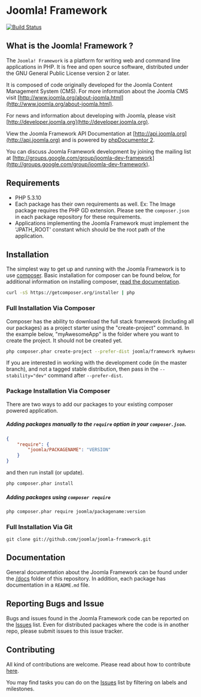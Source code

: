 # Joomla! Framework

[![Build Status](https://travis-ci.org/joomla/joomla-framework.png?branch=master)](https://travis-ci.org/joomla/joomla-framework)


## What is the Joomla! Framework ?

The `Joomla! Framework` is a platform for writing web and command line applications in PHP.  It is free and open source software, distributed under the GNU General Public License version 2 or later.

It is composed of code originally developed for the Joomla Content Management System (CMS). For more information about the Joomla CMS visit [http://www.joomla.org/about-joomla.html](http://www.joomla.org/about-joomla.html).

For news and information about developing with Joomla, please visit [http://developer.joomla.org](http://developer.joomla.org).

View the Joomla Framework API Documentation at [http://api.joomla.org](http://api.joomla.org) and is powered by [phpDocumentor 2](http://www.phpdoc.org).

You can discuss Joomla Framework development by joining the mailing list at [http://groups.google.com/group/joomla-dev-framework](http://groups.google.com/group/joomla-dev-framework).


## Requirements

- PHP 5.3.10
- Each package has their own requirements as well. Ex: The Image package requires the PHP GD extension. Please see the `composer.json` in each package repository for these requirements.
- Applications implementing the Joomla Framework must implement the 'JPATH_ROOT' constant which should be the root path of the application.


## Installation

The simplest way to get up and running with the Joomla Framework is to use [composer](http://getcomposer.org). Basic installation for composer can be found below, for additional information on installing composer, [read the documentation](http://getcomposer.org/doc/00-intro.md#installation-nix).

```sh
curl -sS https://getcomposer.org/installer | php
```

### Full Installation Via Composer

Composer has the ability to download the full stack framework (including all our packages) as a project starter using the "create-project" command. In the example below, "myAwesomeApp" is the folder where you want to create the project. It should not be created yet.

```sh
php composer.phar create-project --prefer-dist joomla/framework myAwesomeApp
```

If you are interested in working with the development code (in the master branch), and not a tagged stable distribution, then pass in the `--stability="dev"` command after `--prefer-dist`.

### Package Installation Via Composer

There are two ways to add our packages to your existing composer powered application.

##### Adding packages manually to the `require` option in your `composer.json`.

```json
{
    "require": {
        "joomla/PACKAGENAME": "VERSION"
    }
}
```
and then run install (or update).
```sh
php composer.phar install
```

##### Adding packages using `composer require`

```sh
php composer.phar require joomla/packagename:version
```

### Full Installation Via Git

`git clone git://github.com/joomla/joomla-framework.git`


## Documentation

General documentation about the Joomla Framework can be found under the [/docs](docs/) folder of this repository. In addition, each package has documentation in a `README.md` file.


## Reporting Bugs and Issue

Bugs and issues found in the Joomla Framework code can be reported on the [Issues](https://github.com/joomla/joomla-framework/issues) list. Even for distributed packages where the code is in another repo, please submit issues to this issue tracker.


## Contributing

All kind of contributions are welcome. Please read about how to contribute [here](CONTRIBUTING.markdown).

You may find tasks you can do on the [Issues](https://github.com/joomla/joomla-framework/issues) list by filtering on labels and milestones.


